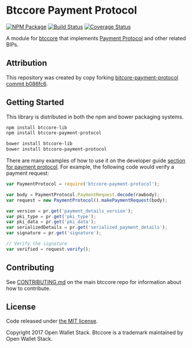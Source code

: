 Btccore Payment Protocol
=======

[![NPM Package](https://img.shields.io/npm/v/btccore-payment-protocol.svg?style=flat-square)](https://www.npmjs.org/package/btccore-payment-protocol)
[![Build Status](https://img.shields.io/travis/owstack/btccore-payment-protocol.svg?branch=master&style=flat-square)](https://travis-ci.org/owstack/btccore-payment-protocol)
[![Coverage Status](https://img.shields.io/coveralls/owstack/btccore-payment-protocol.svg?style=flat-square)](https://coveralls.io/r/owstack/btccore-payment-protocol)

A module for [btccore](https://github.com/owstack/btccore) that implements [Payment Protocol](https://github.com/bitcoin/bips/blob/master/bip-0070.mediawiki) and other related BIPs.

## Attribution

This repository was created by copy forking [bitcore-payment-protocol commit b086fc6](https://github.com/bitpay/bitcore-payment-protocol/commit/b086fc64ff8e19230ff4352ef0af9af2837bcc46).

## Getting Started

This library is distributed in both the npm and bower packaging systems.

```sh
npm install btccore-lib
npm install btccore-payment-protocol
```

```sh
bower install btccore-lib
bower install btccore-payment-protocol
```

There are many examples of how to use it on the developer guide [section for payment protocol](https://btccore.io/api/paypro). For example, the following code would verify a payment request:

```javascript
var PaymentProtocol = require('btccore-payment-protocol');

var body = PaymentProtocol.PaymentRequest.decode(rawbody);
var request = new PaymentProtocol().makePaymentRequest(body);

var version = pr.get('payment_details_version');
var pki_type = pr.get('pki_type');
var pki_data = pr.get('pki_data');
var serializedDetails = pr.get('serialized_payment_details');
var signature = pr.get('signature');

// Verify the signature
var verified = request.verify();
```

## Contributing

See [CONTRIBUTING.md](https://github.com/owstack/btccore/blob/master/CONTRIBUTING.md) on the main btccore repo for information about how to contribute.

## License

Code released under [the MIT license](https://github.com/owstack/btccore/blob/master/LICENSE).

Copyright 2017 Open Wallet Stack. Btccore is a trademark maintained by Open Wallet Stack.

